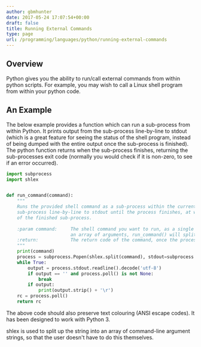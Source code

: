 ```yaml
---
author: gbmhunter
date: 2017-05-24 17:07:54+00:00
draft: false
title: Running External Commands
type: page
url: /programming/languages/python/running-external-commands
---
```


## Overview

Python gives you the ability to run/call external commands from within python scripts. For example, you may wish to call a Linux shell program from within your python code.

## An Example

The below example provides a function which can run a sub-process from within Python. It prints output from the sub-process line-by-line to stdout (which is a great feature for seeing the status of the shell program, instead of being dumped with the entire output once the sub-process is finished). The python function returns when the sub-process finishes, returning the sub-processes exit code (normally you would check if it is non-zero, to see if an error occurred).

```py    
import subprocess
import shlex


def run_command(command):
    """
    Runs the provided shell command as a sub-process within the current operating system. Prints output from this
    sub-process line-by-line to stdout until the process finishes, at which point this function returns the "return code"
    of the finished sub-process.
    
    :param command:     The shell command you want to run, as a single string (do NOT provide
                        an array of arguments, run_command() will split it for you).
    :return:            The return code of the command, once the process has finished.
    """
    print(command)
    process = subprocess.Popen(shlex.split(command), stdout=subprocess.PIPE)
    while True:
        output = process.stdout.readline().decode('utf-8')
        if output == '' and process.poll() is not None:
            break
        if output:
            print(output.strip() + '\r')
    rc = process.poll()
    return rc
```

The above code should also preserve text colouring (ANSI escape codes). It has been designed to work with Python 3.

shlex is used to split up the string into an array of command-line argument strings, so that the user doesn't have to do this themselves.
